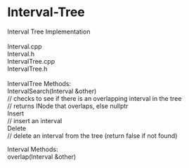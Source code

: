 # Interval-Tree
Interval Tree Implementation<br>
<br>
Interval.cpp<br>
Interval.h<br>
IntervalTree.cpp<br>
IntervalTree.h<br>
<br>
IntervalTree Methods: <br>
IntervalSearch(Interval &other) <br>
  // checks to see if there is an overlapping interval in the tree<br>
  // returns INode that overlaps, else nullptr<br>
Insert<br>
  // insert an interval<br>
Delete<br>
  // delete an interval from the tree (return false if not found)<br>

Interval Methods:<br>
overlap(Interval &other)<br>

<br>
<meta name="google-site-verification" content="MxMIa8JeDlG5P4v3XgI1CihJ7Tpiz7-aQOuEp2Yas6A" />
